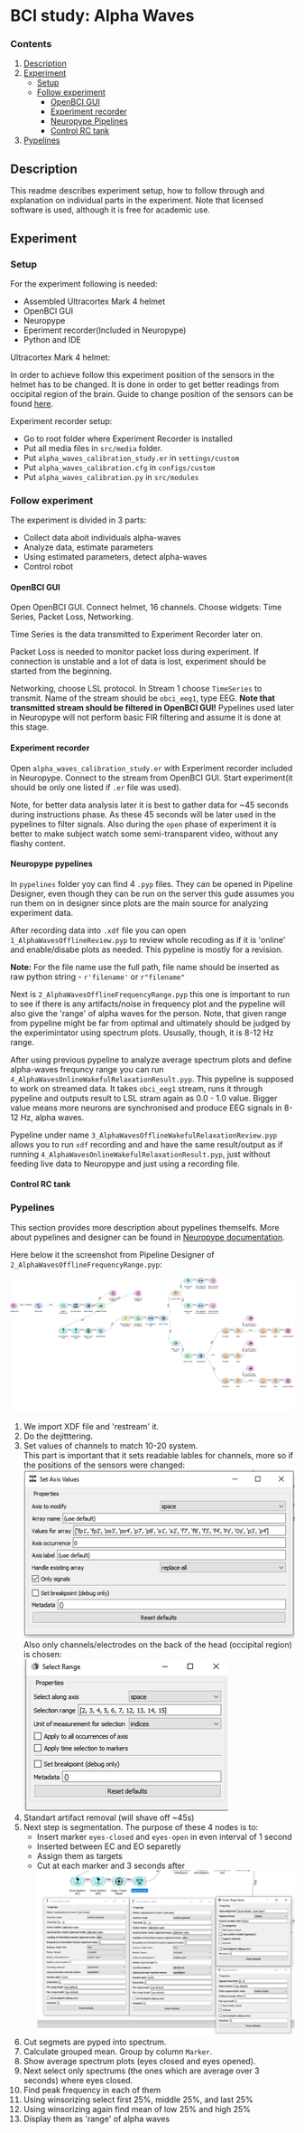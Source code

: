 BCI study: Alpha Waves
===

### Contents

1. [Description](#description)
2. [Experiment](#experiment)
    - [Setup](#setup)
    - [Follow experiment](#follow-experiment)
      - [OpenBCI GUI](#openbci-gui)
      - [Experiment recorder](#experiment-recorder)
      - [Neuropype Pipelines](#neuropype-pypelines)
      - [Control RC tank](#control-rc-tank)
3. [Pypelines](#pypelines)


Description
---

This readme describes experiment setup, how to follow through and explanation on individual parts in the experiment. 
Note that licensed software is used, although it is free for academic use.


Experiment
---

### Setup
For the experiment following is needed:

- Assembled Ultracortex Mark 4 helmet
- OpenBCI GUI
- Neuropype
- Eperiment recorder(Included in Neuropype)
- Python and IDE

Ultracortex Mark 4 helmet:

In order to achieve  follow this experiment position of the sensors in the helmet has to be changed.
It is done in order to get better readings from occipital region of the brain.
Guide to change position of the sensors can be found [here](../bci-occipital-sensor-reposition/README.md).

Experiment recorder setup:
- Go to root folder where Experiment Recorder is installed
- Put all media files in `src/media` folder.
- Put `alpha_waves_calibration_study.er` in `settings/custom`
- Put `alpha_waves_calibration.cfg` in `configs/custom`
- Put `alpha_waves_calibration.py` in `src/modules`

### Follow experiment

The experiment is divided in 3 parts:
- Collect data aboit individuals alpha-waves
- Analyze data, estimate parameters
- Using estimated parameters, detect alpha-waves
- Control robot

#### OpenBCI GUI

Open OpenBCI GUI. Connect helmet, 16 channels. Choose widgets: Time Series, Packet Loss, Networking.


Time Series is the data transmitted to Experiment Recorder later on.

Packet Loss is needed to monitor packet loss during experiment.
If connection is unstable and a lot of data is lost, experiment should be started from the beginning.

Networking, choose LSL protocol.
In Stream 1 choose `TimeSeries` to transmit.
Name of the stream should be `obci_eeg1`, type EEG.
__Note that transmitted stream should be filtered in OpenBCI GUI!__
Pypelines used later in Neuropype will not perform basic FIR filtering and assume it is done at this stage.


#### Experiment recorder

Open `alpha_waves_calibration_study.er` with Experiment recorder included in Neuropype.
Connect to the stream from OpenBCI GUI. Start experiment(it should be only one listed if `.er` file was used).

Note, for better data analysis later it is best to gather data for ~45 seconds during instructions phase.
As these 45 seconds will be later used in the pypelines to filter signals. 
Also during the `open` phase of experiment it is better to make subject watch some semi-transparent video, 
without any flashy content.

#### Neuropype pypelines

In `pypelines` folder yoy can find 4 `.pyp` files.
They can be opened in Pipeline Designer, even though they can be run on the server this gude assumes you
run them on in designer since plots are the main source for analyzing experiment data.

After recording data into `.xdf` file you can open `1_AlphaWavesOfflineReview.pyp` to review whole recoding
as if it is 'online' and enable/disabe plots as needed. 
This pypeline is mostly for a revision.

__Note:__ For the file name use the full path, file name should be inserted as raw 
python string - `r'filename'` or `r"filename"`

Next is `2_AlphaWavesOfflineFrequencyRange.pyp` this one is important to run to see if there is any artifacts/noise 
in frequency plot and the pypeline will also give the 'range' of alpha waves for the person.
Note, that given range from pypeline might be far from optimal and ultimately should be judged 
by the experimintator using spectrum plots.
Ususally, though, it is 8-12 Hz range.

After using previous pypeline to analyze average spectrum plots and define alpha-waves frequncy range you can
run  `4_AlphaWavesOnlineWakefulRelaxationResult.pyp`. 
This pypeline is supposed to work on streamed data. 
It takes `obci_eeg1` stream, runs it through pypeline and outputs result to LSL stram again as 0.0 - 1.0 value.
Bigger value means more neurons are synchronised and produce EEG signals in 8-12 Hz, alpha waves.

Pypeline under name `3_AlphaWavesOfflineWakefulRelaxationReview.pyp` allows you to run `xdf` recording and 
and have the same result/output as if running `4_AlphaWavesOnlineWakefulRelaxationResult.pyp`, just without 
feeding live data to Neuropype and just using a recording file.

#### Control RC tank

### Pypelines

This section provides more description about pypelines themselfs.
More about pypelines and designer can be found in [Neuropype documentation](https://www.neuropype.io/docs/).

Here below it the screenshot from Pipeline Designer of `2_AlphaWavesOfflineFrequencyRange.pyp`:

![pypeline_1](./media/pypeline_1.png)

1. We import XDF file and 'restream' it.
2. Do the dejitttering.
3. Set values of channels to match 10-20 system.\
This part is important that it sets readable lables for channels, more so if the positions of the sensors were changed:
![pypeline_1_axis_values](./media/pypeline_1_axis_values.png)\
Also only channels/electrodes on the back of the head (occipital region) is chosen:\
![pypeline_1_range_select](./media/pypeline_1_range_select.png)
4. Standart artifact removal (will shave off ~45s)
5. Next step is segmentation. The purpose of these 4 nodes is to:
    - Insert marker `eyes-closed` and `eyes-open` in even interval of 1 second 
    - Inserted between EC and EO separetly
    - Assign them as targets
    - Cut at each marker and 3 seconds after
![pypeline_1_segmentation](./media/pypeline_1_segmentation.png)
6. Cut segmets are pyped into spectrum.
7. Calculate grouped mean. Group by column `Marker`.
8. Show average spectrum plots (eyes closed and eyes opened).
9. Next select only spectrums (the ones which are average over 3 seconds) where eyes closed.
10. Find peak frequency in each of them
11. Using winsorizing select first 25%, middle 25%, and last 25%
12. Using winsorizing again find mean of low 25% and high 25%
13. Display them as 'range' of alpha waves

